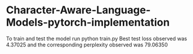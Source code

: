 # Character-Aware-Language-Models-pytorch-implementation
To train and test the model run python train.py
Best test loss observed was 4.37025 and the corresponding perplexity observed was 79.06350
